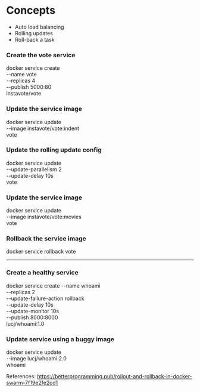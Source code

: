 # Concepts
- Auto load balancing
- Rolling updates
- Roll-back a task

### Create the vote service
docker service create \
--name vote \
--replicas 4 \
--publish 5000:80 \
instavote/vote

### Update the service image
docker service update \
--image instavote/vote:indent \
vote

### Update the rolling update config
docker service update \
--update-parallelism 2 \
--update-delay 10s \
vote

### Update the service image
docker service update \
--image instavote/vote:movies \
vote

### Rollback the service image
docker service rollback vote


-----------------------------------------


### Create a healthy service
docker service create --name whoami \
--replicas 2 \
--update-failure-action rollback \
--update-delay 10s \
--update-monitor 10s \
--publish 8000:8000 \
lucj/whoami:1.0

### Update service using a buggy image
docker service update \
--image lucj/whoami:2.0 \
whoami


References:
https://betterprogramming.pub/rollout-and-rollback-in-docker-swarm-7f19e2fe2cd1
